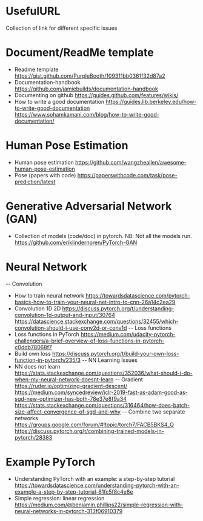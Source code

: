 # UsefulURL
Collection of link for different specific issues

# Document/ReadMe template
* Readme template
https://gist.github.com/PurpleBooth/109311bb0361f32d87a2
* Documentation-handbook
https://github.com/jamiebuilds/documentation-handbook
* Documenting on github
https://guides.github.com/features/wikis/
* How to write a good documentation
https://guides.lib.berkeley.edu/how-to-write-good-documentation
https://www.sohamkamani.com/blog/how-to-write-good-documentation/

# Human Pose Estimation
* Human pose estimation
 https://github.com/wangzheallen/awesome-human-pose-estimation
* Pose (papers with code)
 https://paperswithcode.com/task/pose-prediction/latest

# Generative Adversarial Network (GAN)
* Collection of models (code/doc) in pytorch. NB: Not all the models run.
https://github.com/eriklindernoren/PyTorch-GAN

# Neural Network
-- Convolution
* How to train neural network
https://towardsdatascience.com/pytorch-basics-how-to-train-your-neural-net-intro-to-cnn-26a14c2ea29
* Convolution 1D 2D
https://discuss.pytorch.org/t/understanding-convolution-1d-output-and-input/30764
https://datascience.stackexchange.com/questions/32455/which-convolution-should-i-use-conv2d-or-conv1d
-- Loss functions
* Loss functions in PyTorch
https://medium.com/udacity-pytorch-challengers/a-brief-overview-of-loss-functions-in-pytorch-c0ddb78068f7
* Build own loss
https://discuss.pytorch.org/t/build-your-own-loss-function-in-pytorch/235/3
-- NN Learning Issues
* NN does not learn
https://stats.stackexchange.com/questions/352036/what-should-i-do-when-my-neural-network-doesnt-learn
-- Gradient
https://ruder.io/optimizing-gradient-descent/
https://medium.com/syncedreview/iclr-2019-fast-as-adam-good-as-sgd-new-optimizer-has-both-78e37e8f9a34
https://stats.stackexchange.com/questions/316464/how-does-batch-size-affect-convergence-of-sgd-and-why
-- Combine two separate networks
https://groups.google.com/forum/#!topic/torch7/FACB5BKS4_Q
https://discuss.pytorch.org/t/combining-trained-models-in-pytorch/28383

# Example PyTorch
* Understanding PyTorch with an example: a step-by-step tutorial
https://towardsdatascience.com/understanding-pytorch-with-an-example-a-step-by-step-tutorial-81fc5f8c4e8e
* Simple regression: linear regression
https://medium.com/@benjamin.phillips22/simple-regression-with-neural-networks-in-pytorch-313f06910379

